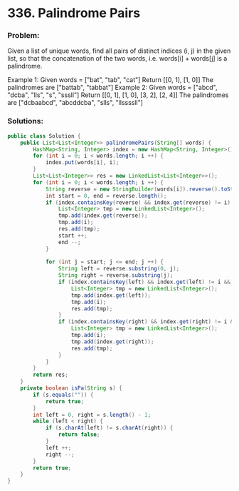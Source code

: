 # 336. Palindrome Pairs

### Problem:

Given a list of unique words, find all pairs of distinct indices (i, j) in the given list, so that the concatenation of the two words, i.e. words[i] + words[j] is a palindrome.

Example 1:
Given words = ["bat", "tab", "cat"]
Return [[0, 1], [1, 0]]
The palindromes are ["battab", "tabbat"]
Example 2:
Given words = ["abcd", "dcba", "lls", "s", "sssll"]
Return [[0, 1], [1, 0], [3, 2], [2, 4]]
The palindromes are ["dcbaabcd", "abcddcba", "slls", "llssssll"]

### Solutions:

```java
public class Solution {
    public List<List<Integer>> palindromePairs(String[] words) {
        HashMap<String, Integer> index = new HashMap<String, Integer>();
        for (int i = 0; i < words.length; i ++) {
            index.put(words[i], i);
        }
        List<List<Integer>> res = new LinkedList<List<Integer>>();
        for (int i = 0; i < words.length; i ++) {
            String reverse = new StringBuilder(words[i]).reverse().toString();
            int start = 0, end = reverse.length();
            if (index.containsKey(reverse) && index.get(reverse) != i) {
                List<Integer> tmp = new LinkedList<Integer>();
                tmp.add(index.get(reverse));
                tmp.add(i);
                res.add(tmp);
                start ++;
                end --;
            }
            
            for (int j = start; j <= end; j ++) {
                String left = reverse.substring(0, j);
                String right = reverse.substring(j);
                if (index.containsKey(left) && index.get(left) != i && isPa(right)) {
                    List<Integer> tmp = new LinkedList<Integer>();
                    tmp.add(index.get(left));
                    tmp.add(i);
                    res.add(tmp);
                }
                if (index.containsKey(right) && index.get(right) != i && isPa(left)) {
                    List<Integer> tmp = new LinkedList<Integer>();
                    tmp.add(i);
                    tmp.add(index.get(right));
                    res.add(tmp);
                }
            }
        }
        return res;
    }
    private boolean isPa(String s) {
        if (s.equals("")) {
            return true;
        }
        int left = 0, right = s.length() - 1;
        while (left < right) {
            if (s.charAt(left) != s.charAt(right)) {
                return false;
            }
            left ++;
            right --;
        }
        return true;
    }
}
```